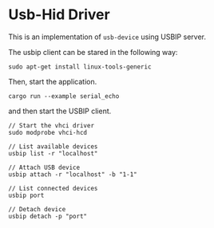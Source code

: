 # Usb-Hid Driver

This is an implementation of `usb-device` using USBIP server.

The usbip client can be stared in the following way:
```
sudo apt-get install linux-tools-generic
```

Then, start the application.

```
cargo run --example serial_echo
```

and then start the USBIP client.

```
// Start the vhci driver
sudo modprobe vhci-hcd

// List available devices
usbip list -r "localhost" 

// Attach USB device
usbip attach -r "localhost" -b "1-1"

// List connected devices
usbip port

// Detach device
usbip detach -p "port"
```